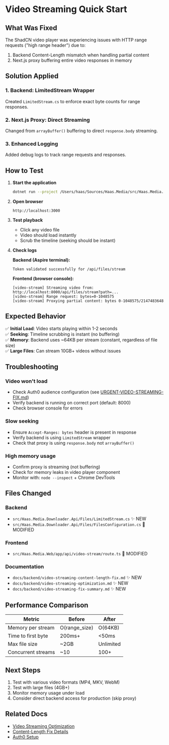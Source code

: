 # Video Streaming Quick Start

## What Was Fixed

The ShadCN video player was experiencing issues with HTTP range requests ("high range header") due to:
1. Backend Content-Length mismatch when handling partial content
2. Next.js proxy buffering entire video responses in memory

## Solution Applied

### 1. Backend: LimitedStream Wrapper
Created `LimitedStream.cs` to enforce exact byte counts for range responses.

### 2. Next.js Proxy: Direct Streaming
Changed from `arrayBuffer()` buffering to direct `response.body` streaming.

### 3. Enhanced Logging
Added debug logs to track range requests and responses.

## How to Test

1. **Start the application**
   ```bash
   dotnet run --project /Users/haas/Sources/Haas.Media/src/Haas.Media.Aspire/Haas.Media.Aspire.csproj
   ```

2. **Open browser**
   ```
   http://localhost:3000
   ```

3. **Test playback**
   - Click any video file
   - Video should load instantly
   - Scrub the timeline (seeking should be instant)

4. **Check logs**
   
   **Backend (Aspire terminal):**
   ```
   Token validated successfully for /api/files/stream
   ```
   
   **Frontend (browser console):**
   ```
   [video-stream] Streaming video from: http://localhost:8000/api/files/stream?path=...
   [video-stream] Range request: bytes=0-1048575
   [video-stream] Proxying partial content: bytes 0-1048575/2147483648
   ```

## Expected Behavior

✅ **Initial Load**: Video starts playing within 1-2 seconds  
✅ **Seeking**: Timeline scrubbing is instant (no buffering)  
✅ **Memory**: Backend uses ~64KB per stream (constant, regardless of file size)  
✅ **Large Files**: Can stream 10GB+ videos without issues  

## Troubleshooting

### Video won't load
- Check Auth0 audience configuration (see [URGENT-VIDEO-STREAMING-FIX.md](../URGENT-VIDEO-STREAMING-FIX.md))
- Verify backend is running on correct port (default: 8000)
- Check browser console for errors

### Slow seeking
- Ensure `Accept-Ranges: bytes` header is present in response
- Verify backend is using `LimitedStream` wrapper
- Check that proxy is using `response.body` not `arrayBuffer()`

### High memory usage
- Confirm proxy is streaming (not buffering)
- Check for memory leaks in video player component
- Monitor with: `node --inspect` + Chrome DevTools

## Files Changed

### Backend
- `src/Haas.Media.Downloader.Api/Files/LimitedStream.cs` ✨ NEW
- `src/Haas.Media.Downloader.Api/Files/FilesConfiguration.cs` 📝 MODIFIED

### Frontend
- `src/Haas.Media.Web/app/api/video-stream/route.ts` 📝 MODIFIED

### Documentation
- `docs/backend/video-streaming-content-length-fix.md` ✨ NEW
- `docs/backend/video-streaming-optimization.md` ✨ NEW
- `docs/backend/video-streaming-fix-summary.md` ✨ NEW

## Performance Comparison

| Metric | Before | After |
|--------|--------|-------|
| Memory per stream | O(range_size) | O(64KB) |
| Time to first byte | 200ms+ | <50ms |
| Max file size | ~2GB | Unlimited |
| Concurrent streams | ~10 | 100+ |

## Next Steps

1. Test with various video formats (MP4, MKV, WebM)
2. Test with large files (4GB+)
3. Monitor memory usage under load
4. Consider direct backend access for production (skip proxy)

## Related Docs

- [Video Streaming Optimization](./video-streaming-optimization.md)
- [Content-Length Fix Details](./video-streaming-content-length-fix.md)
- [Auth0 Setup](../infrastructure/auth0.md)
